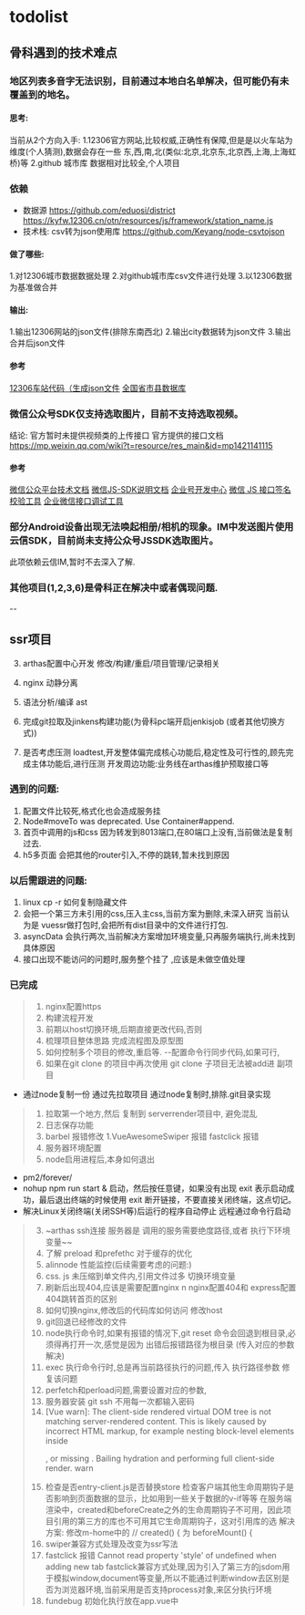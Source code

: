# todolist

## 骨科遇到的技术难点

### 地区列表多音字无法识别，目前通过本地白名单解决，但可能仍有未覆盖到的地名。

#### 思考:

当前从2个方向入手:
1.12306官方网站,比较权威,正确性有保障,但是是以火车站为维度(个人猜测),数据会存在一些 东,西,南,北(类似:北京,北京东,北京西,上海,上海虹桥)等
2.github 城市库 数据相对比较全,个人项目

### 依赖
  * 数据源 https://github.com/eduosi/district
             https://kyfw.12306.cn/otn/resources/js/framework/station_name.js
  * 技术栈: csv转为json使用库 https://github.com/Keyang/node-csvtojson

#### 做了哪些:
1.对12306城市数据数据处理
2.对github城市库csv文件进行处理
3.以12306数据为基准做合并

#### 输出:

1.输出12306网站的json文件(排除东南西北)
2.输出city数据转为json文件
3.输出合并后json文件

#### 参考

[12306车站代码（生成json文件](https://www.jianshu.com/p/fd42fde4f776)
[全国省市县数据库](https://github.com/eduosi/district)


### 微信公众号SDK仅支持选取图片，目前不支持选取视频。

结论: 官方暂时未提供视频类的上传接口 官方提供的接口文档  https://mp.weixin.qq.com/wiki?t=resource/res_main&id=mp1421141115

#### 参考

[微信公众平台技术文档](https://mp.weixin.qq.com/wiki?t=resource/res_main&id=mp1445241432)
[微信JS-SDK说明文档](https://mp.weixin.qq.com/wiki?action=doc&id=mp1421141115&t=0.6433997488875112#gaishu)
[企业号开发中心](http://qydev.weixin.qq.com/wiki/index.php?title=%E5%BE%AE%E4%BF%A1JS-SDK%E6%8E%A5%E5%8F%A3)
[微信 JS 接口签名校验工具](https://mp.weixin.qq.com/debug/cgi-bin/sandbox?t=jsapisign)
[企业微信接口调试工具](http://work.weixin.qq.com/api/devtools/devtool.php)

### 部分Android设备出现无法唤起相册/相机的现象。IM中发送图片使用云信SDK，目前尚未支持公众号JSSDK选取图片。

此项依赖云信IM,暂时不去深入了解.

### 其他项目(1,2,3,6)是骨科正在解决中或者偶现问题.

--
## ssr项目

3. arthas配置中心开发  修改/构建/重启/项目管理/记录相关
5. nginx 动静分离
6. 语法分析/编译  ast

8. 完成git拉取及jinkens构建功能(为骨科pc端开启jenkisjob  (或者其他切换方式))

1. 是否考虑压测 loadtest,开发整体偏完成核心功能后,稳定性及可行性的,顾先完成主体功能后,进行压测
开发周边功能:业务线在arthas维护预取接口等


### 遇到的问题:
1. 配置文件比较死,格式化也会造成服务挂
4.  Node#moveTo was deprecated. Use Container#append.
5. 首页中调用的js和css 因为转发到8013端口,在80端口上没有,当前做法是复制过去.
4. h5多页面 会把其他的router引入,不停的跳转,暂未找到原因

### 以后需跟进的问题:
1. linux cp -r 如何复制隐藏文件
3. 会把一个第三方未引用的css,压入主css,当前方案为删除,未深入研究 
 当前认为是 vuessr做打包时,会把所有dist目录中的文件进行打包.
2. asyncData 会执行两次,当前解决方案增加环境变量,只再服务端执行,尚未找到具体原因
8. 接口出现不能访问的问题时,服务整个挂了 ,应该是未做空值处理

### 已完成
>1. nginx配置https
>2. 构建流程开发
>10. 前期以host切换环境,后期直接更改代码,否则
>1. 梳理项目整体思路   完成流程图及原型图
>1. 如何控制多个项目的修改,重启等.
   --配置命令行同步代码,如果可行,
>2. 如果在git clone 的项目中再次使用 git clone 子项目无法被add进 副项目
 - 通过node复制一份  通过先拉取项目 通过node复制时,排除.git目录实现
>1. 拉取第一个地方,然后 复制到 serverrender项目中, 避免混乱
>1. 日志保存功能
>7. barbel 报错修改
>1.VueAwesomeSwiper  报错  fastclick 报错
>4. 服务器环境配置
>1. node启用进程后,本身如何退出
 -  pm2/forever/
 - nohup npm run start & 启动，然后按任意键，如果没有出现 exit 表示启动成功，最后退出终端的时候使用 exit 断开链接，不要直接关闭终端，这点切记。
 -  解决Linux关闭终端(关闭SSH等)后运行的程序自动停止
远程通过命令行启动
> 3. ~arthas ssh连接 服务器是 调用的服务需要绝度路径,或者 执行下环境变量~~
> 1. 了解 preload 和prefethc 对于缓存的优化
> 1. alinnode 性能监控(后续需要考虑的问题:)
> 1. css. js 未压缩到单文件内,引用文件过多  切换环境变量
> 4. 刷新后出现404,应该是需要配置nginx  n
> nginx配置404和 express配置404跳转首页的区别
> 5. 如何切换nginx,修改后的代码库如何访问    修改host
> 7. git回退已经修改的文件
> 8. node执行命令时,如果有报错的情况下,git reset 命令会回退到根目录,必须得再打开一次,感觉是因为 出错后报错路径为根目录 (传入对应的参数解决)
> 9. exec 执行命令行时,总是再当前路径执行的问题,传入 执行路径参数 修复该问题
> 10. perfetch和perload问题,需要设置对应的参数,
> 10. 服务器安装 git ssh 不用每一次都输入密码  
> 11. [Vue warn]: The client-side rendered virtual DOM tree is not matching server-rendered content. This is likely caused by incorrect HTML markup, for example nesting block-level elements inside <p>, or missing <tbody>. Bailing hydration and performing full client-side render. warn
>1. 检查是否entry-client.js是否替换store
> 检查客户端其他生命周期钩子是否影响到页面数据的显示，比如用到一些关于数据的v-if等等
> 在服务端渲染中，created和beforeCreate之外的生命周期钩子不可用，因此项目引用的第三方的库也不可用其它生命周期钩子，这对引用库的选
> 解决方案:
> 修改m-home中的 // created() { 为    beforeMount() {
> 1. swiper兼容方式处理及改变为ssr写法
> 1. fastclick 报错 Cannot read property 'style' of undefined when adding new tab
> fastclick兼容方式处理,因为引入了第三方的jsdom用于模拟window,document等变量,所以不能通过判断window去区别是否为浏览器环境,当前采用是否支持process对象,来区分执行环境
> 1. fundebug 初始化执行放在app.vue中
>